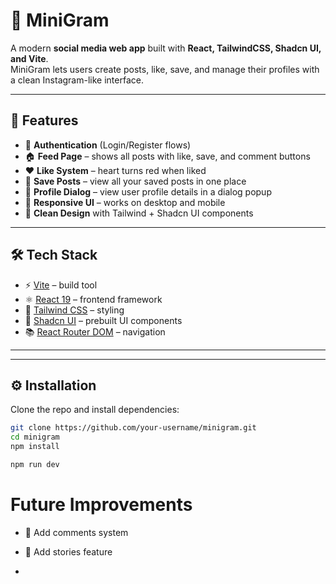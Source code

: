 
# 📸 MiniGram

A modern **social media web app** built with **React, TailwindCSS, Shadcn UI, and Vite**.  
MiniGram lets users create posts, like, save, and manage their profiles with a clean Instagram-like interface.

---

## 🚀 Features

- 🔐 **Authentication** (Login/Register flows)  
- 🏠 **Feed Page** – shows all posts with like, save, and comment buttons  
- ❤️ **Like System** – heart turns red when liked  
- 📌 **Save Posts** – view all your saved posts in one place  
- 👤 **Profile Dialog** – view user profile details in a dialog popup  
- 📱 **Responsive UI** – works on desktop and mobile  
- 🎨 **Clean Design** with Tailwind + Shadcn UI components  

---

## 🛠️ Tech Stack

- ⚡ [Vite](https://vitejs.dev/) – build tool  
- ⚛️ [React 19](https://react.dev/) – frontend framework  
- 🎨 [Tailwind CSS](https://tailwindcss.com/) – styling  
- 🧩 [Shadcn UI](https://ui.shadcn.com/) – prebuilt UI components  
- 📚 [React Router DOM](https://reactrouter.com/) – navigation   

---


---

## ⚙️ Installation

Clone the repo and install dependencies:

```bash
git clone https://github.com/your-username/minigram.git
cd minigram
npm install
```

```bash
npm run dev
```
# Future Improvements

- 💬 Add comments system

- 📱 Add stories feature

- 